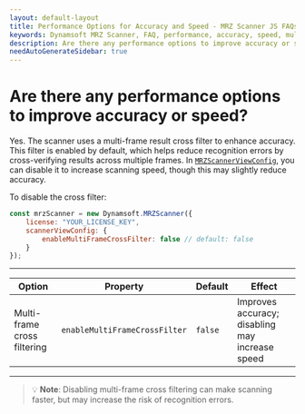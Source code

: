 ```yaml
---
layout: default-layout
title: Performance Options for Accuracy and Speed - MRZ Scanner JS FAQs
keywords: Dynamsoft MRZ Scanner, FAQ, performance, accuracy, speed, multi frame cross filter, enableMultiFrameCrossFilter
description: Are there any performance options to improve accuracy or speed? - MRZ Scanner JS FAQs.
needAutoGenerateSidebar: true
---
```


# Are there any performance options to improve accuracy or speed?

Yes. The scanner uses a multi-frame result cross filter to enhance accuracy. This filter is enabled by default, which helps reduce recognition errors by cross-verifying results across multiple frames. In [`MRZScannerViewConfig`](https://www.dynamsoft.com/mrz-scanner/docs/web/api/mrz-scanner.html#mrzscannerviewconfig), you can disable it to increase scanning speed, though this may slightly reduce accuracy.

To disable the cross filter:

```js
const mrzScanner = new Dynamsoft.MRZScanner({
    license: "YOUR_LICENSE_KEY",
    scannerViewConfig: {
        enableMultiFrameCrossFilter: false // default: false
    }
});
````

---

| **Option**                  | **Property**                  | **Default** | **Effect**                                      |
| --------------------------- | ----------------------------- | ----------- | ----------------------------------------------- |
| Multi-frame cross filtering | `enableMultiFrameCrossFilter` | `false`      | Improves accuracy; disabling may increase speed |

---

> 💡 **Note**:
> Disabling multi-frame cross filtering can make scanning faster, but may increase the risk of recognition errors.
